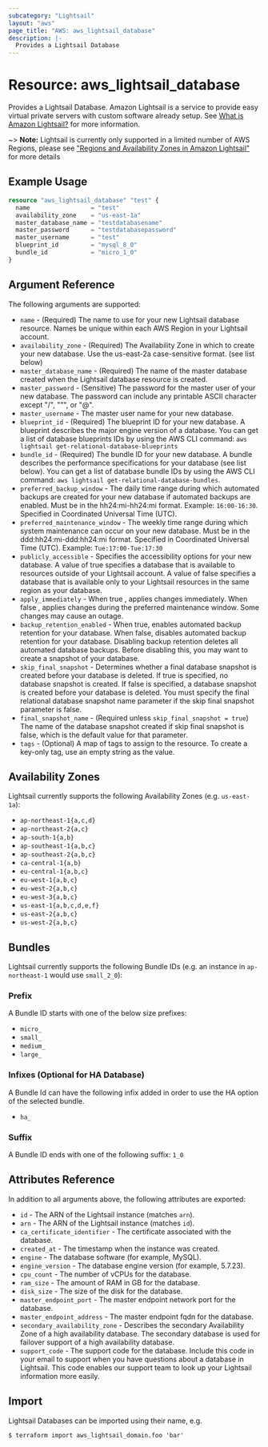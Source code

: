 ```yaml
---
subcategory: "Lightsail"
layout: "aws"
page_title: "AWS: aws_lightsail_database"
description: |-
  Provides a Lightsail Database
---
```


# Resource: aws_lightsail_database

Provides a Lightsail Database. Amazon Lightsail is a service to provide easy virtual private servers
with custom software already setup. See [What is Amazon Lightsail?](https://lightsail.aws.amazon.com/ls/docs/getting-started/article/what-is-amazon-lightsail)
for more information.

~> **Note:** Lightsail is currently only supported in a limited number of AWS Regions, please see ["Regions and Availability Zones in Amazon Lightsail"](https://lightsail.aws.amazon.com/ls/docs/overview/article/understanding-regions-and-availability-zones-in-amazon-lightsail) for more details

## Example Usage

```terraform
resource "aws_lightsail_database" "test" {
  name                 = "test"
  availability_zone    = "us-east-1a"
  master_database_name = "testdatabasename"
  master_password      = "testdatabasepassword"
  master_username      = "test"
  blueprint_id         = "mysql_8_0"
  bundle_id            = "micro_1_0"
}
```

## Argument Reference

The following arguments are supported:

* `name` - (Required) The name to use for your new Lightsail database resource. Names be unique within each AWS Region in your Lightsail account.
* `availability_zone` - (Required) The Availability Zone in which to create your new database. Use the us-east-2a case-sensitive format. (see list below)
* `master_database_name` - (Required) The name of the master database created when the Lightsail database resource is created.
* `master_password` - (Sensitive) The password for the master user of your new database. The password can include any printable ASCII character except "/", """, or "@".
* `master_username` - The master user name for your new database.
* `blueprint_id` - (Required) The blueprint ID for your new database. A blueprint describes the major engine version of a database. You can get a list of database blueprints IDs by using the AWS CLI command: `aws lightsail get-relational-database-blueprints`
* `bundle_id` - (Required)  The bundle ID for your new database. A bundle describes the performance specifications for your database (see list below). You can get a list of database bundle IDs by using the AWS CLI command: `aws lightsail get-relational-database-bundles`.
* `preferred_backup_window` - The daily time range during which automated backups are created for your new database if automated backups are enabled. Must be in the hh24:mi-hh24:mi format. Example: `16:00-16:30`. Specified in Coordinated Universal Time (UTC).
* `preferred_maintenance_window` - The weekly time range during which system maintenance can occur on your new database. Must be in the ddd:hh24:mi-ddd:hh24:mi format. Specified in Coordinated Universal Time (UTC). Example: `Tue:17:00-Tue:17:30`
* `publicly_accessible` - Specifies the accessibility options for your new database. A value of true specifies a database that is available to resources outside of your Lightsail account. A value of false specifies a database that is available only to your Lightsail resources in the same region as your database.
* `apply_immediately` - When true , applies changes immediately. When false , applies changes during the preferred maintenance window. Some changes may cause an outage.
* `backup_retention_enabled` - When true, enables automated backup retention for your database. When false, disables automated backup retention for your database. Disabling backup retention deletes all automated database backups. Before disabling this, you may want to create a snapshot of your database.
* `skip_final_snapshot` - Determines whether a final database snapshot is created before your database is deleted. If true is specified, no database snapshot is created. If false is specified, a database snapshot is created before your database is deleted. You must specify the final relational database snapshot name parameter if the skip final snapshot parameter is false.
* `final_snapshot_name` - (Required unless `skip_final_snapshot = true`) The name of the database snapshot created if skip final snapshot is false, which is the default value for that parameter.
* `tags` - (Optional) A map of tags to assign to the resource. To create a key-only tag, use an empty string as the value.

## Availability Zones
Lightsail currently supports the following Availability Zones (e.g. `us-east-1a`):

- `ap-northeast-1{a,c,d}`
- `ap-northeast-2{a,c}`
- `ap-south-1{a,b}`
- `ap-southeast-1{a,b,c}`
- `ap-southeast-2{a,b,c}`
- `ca-central-1{a,b}`
- `eu-central-1{a,b,c}`
- `eu-west-1{a,b,c}`
- `eu-west-2{a,b,c}`
- `eu-west-3{a,b,c}`
- `us-east-1{a,b,c,d,e,f}`
- `us-east-2{a,b,c}`
- `us-west-2{a,b,c}`

## Bundles

Lightsail currently supports the following Bundle IDs (e.g. an instance in `ap-northeast-1` would use `small_2_0`):

### Prefix

A Bundle ID starts with one of the below size prefixes:

- `micro_`
- `small_`
- `medium_`
- `large_`

### Infixes (Optional for HA Database)

A Bundle Id can have the following infix added in order to use the HA option of the selected bundle.

- `ha_`

### Suffix

A Bundle ID ends with one of the following suffix: `1_0`

## Attributes Reference

In addition to all arguments above, the following attributes are exported:

* `id` - The ARN of the Lightsail instance (matches `arn`).
* `arn` - The ARN of the Lightsail instance (matches `id`).
* `ca_certificate_identifier` - The certificate associated with the database.
* `created_at` - The timestamp when the instance was created.
* `engine` - The database software (for example, MySQL).
* `engine_version` - The database engine version (for example, 5.7.23).
* `cpu_count` - The number of vCPUs for the database.
* `ram_size` - The amount of RAM in GB for the database.
* `disk_size` - The size of the disk for the database.
* `master_endpoint_port` - The master endpoint network port for the database.
* `master_endpoint_address` - The master endpoint fqdn for the database.
* `secondary_availability_zone` - Describes the secondary Availability Zone of a high availability database. The secondary database is used for failover support of a high availability database.
* `support_code` - The support code for the database. Include this code in your email to support when you have questions about a database in Lightsail. This code enables our support team to look up your Lightsail information more easily.

## Import

Lightsail Databases can be imported using their name, e.g.

```
$ terraform import aws_lightsail_domain.foo 'bar'
```
